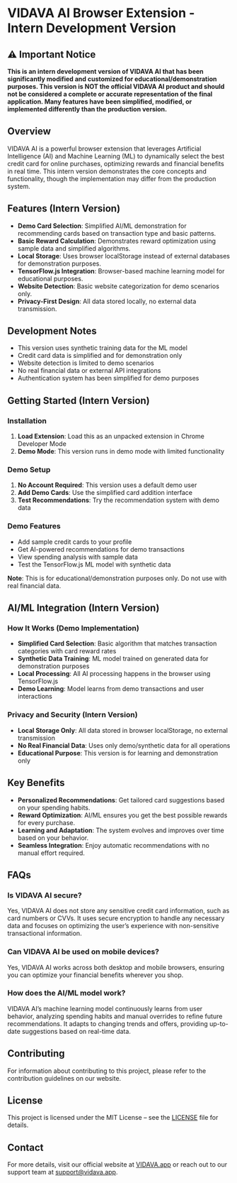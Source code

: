 # VIDAVA AI Browser Extension - Intern Development Version

## ⚠️ Important Notice
**This is an intern development version of VIDAVA AI that has been significantly modified and customized for educational/demonstration purposes. This version is NOT the official VIDAVA AI product and should not be considered a complete or accurate representation of the final application. Many features have been simplified, modified, or implemented differently than the production version.**

## Overview
VIDAVA AI is a powerful browser extension that leverages Artificial Intelligence (AI) and Machine Learning (ML) to dynamically select the best credit card for online purchases, optimizing rewards and financial benefits in real time. This intern version demonstrates the core concepts and functionality, though the implementation may differ from the production system.

## Features (Intern Version)
- **Demo Card Selection**: Simplified AI/ML demonstration for recommending cards based on transaction type and basic patterns.
- **Basic Reward Calculation**: Demonstrates reward optimization using sample data and simplified algorithms.
- **Local Storage**: Uses browser localStorage instead of external databases for demonstration purposes.
- **TensorFlow.js Integration**: Browser-based machine learning model for educational purposes.
- **Website Detection**: Basic website categorization for demo scenarios only.
- **Privacy-First Design**: All data stored locally, no external data transmission.

## Development Notes
- This version uses synthetic training data for the ML model
- Credit card data is simplified and for demonstration only
- Website detection is limited to demo scenarios
- No real financial data or external API integrations
- Authentication system has been simplified for demo purposes

## Getting Started (Intern Version)

### Installation
1. **Load Extension**: Load this as an unpacked extension in Chrome Developer Mode
2. **Demo Mode**: This version runs in demo mode with limited functionality

### Demo Setup
1. **No Account Required**: This version uses a default demo user
2. **Add Demo Cards**: Use the simplified card addition interface
3. **Test Recommendations**: Try the recommendation system with demo data

### Demo Features
- Add sample credit cards to your profile
- Get AI-powered recommendations for demo transactions
- View spending analysis with sample data
- Test the TensorFlow.js ML model with synthetic data

**Note**: This is for educational/demonstration purposes only. Do not use with real financial data.

## AI/ML Integration (Intern Version)

### How It Works (Demo Implementation)
- **Simplified Card Selection**: Basic algorithm that matches transaction categories with card reward rates
- **Synthetic Data Training**: ML model trained on generated data for demonstration purposes
- **Local Processing**: All AI processing happens in the browser using TensorFlow.js
- **Demo Learning**: Model learns from demo transactions and user interactions

### Privacy and Security (Intern Version)
- **Local Storage Only**: All data stored in browser localStorage, no external transmission
- **No Real Financial Data**: Uses only demo/synthetic data for all operations
- **Educational Purpose**: This version is for learning and demonstration only
  
## Key Benefits
- **Personalized Recommendations**: Get tailored card suggestions based on your spending habits.
- **Reward Optimization**: AI/ML ensures you get the best possible rewards for every purchase.
- **Learning and Adaptation**: The system evolves and improves over time based on your behavior.
- **Seamless Integration**: Enjoy automatic recommendations with no manual effort required.

## FAQs

### Is VIDAVA AI secure?
Yes, VIDAVA AI does not store any sensitive credit card information, such as card numbers or CVVs. It uses secure encryption to handle any necessary data and focuses on optimizing the user’s experience with non-sensitive transactional information.

### Can VIDAVA AI be used on mobile devices?
Yes, VIDAVA AI works across both desktop and mobile browsers, ensuring you can optimize your financial benefits wherever you shop.

### How does the AI/ML model work?
VIDAVA AI’s machine learning model continuously learns from user behavior, analyzing spending habits and manual overrides to refine future recommendations. It adapts to changing trends and offers, providing up-to-date suggestions based on real-time data.

## Contributing
For information about contributing to this project, please refer to the contribution guidelines on our website.

## License
This project is licensed under the MIT License – see the [LICENSE](LICENSE) file for details.

## Contact
For more details, visit our official website at [VIDAVA.app](https://vidava.app) or reach out to our support team at support@vidava.app.
